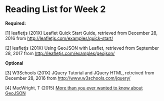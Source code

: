 # Reading List for Week 2

**Required:**

[1] leafletjs (201X) Leaflet Quick Start Guide, retrieved from December 28, 2016 from http://leafletjs.com/examples/quick-start/


[2] leafletjs (201X) Using GeoJSON with Leaflet, retrieved from September 28, 2017 from http://leafletjs.com/examples/geojson/


**Optional**

[3] W3Schools (201X) JQuery Tutorial and JQuery HTML, retreived from December 28, 2016 from http://www.w3schools.com/jquery/

[4] MacWright, T (2015) [More than you ever wanted to know about GeoJSON](geojson.pdf)